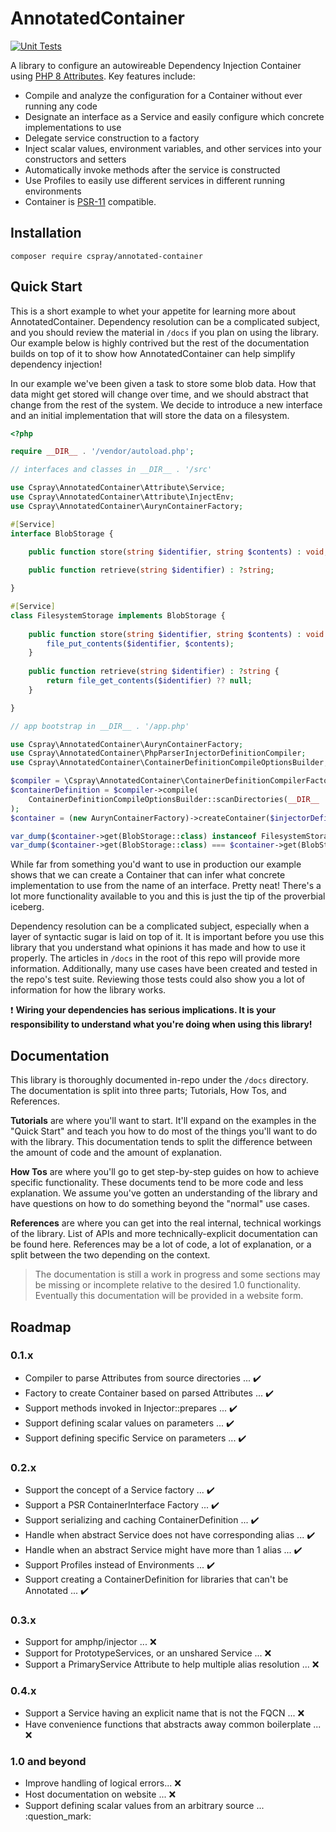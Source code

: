 # AnnotatedContainer

[![Unit Tests](https://github.com/cspray/annotated-container/actions/workflows/php.yml/badge.svg)](https://github.com/cspray/annotated-container/actions/workflows/php.yml)

A library to configure an autowireable Dependency Injection Container using [PHP 8 Attributes](https://www.php.net/manual/en/language.attributes.php). 
Key features include:

- Compile and analyze the configuration for a Container without ever running any code
- Designate an interface as a Service and easily configure which concrete implementations to use
- Delegate service construction to a factory
- Inject scalar values, environment variables, and other services into your constructors and setters
- Automatically invoke methods after the service is constructed
- Use Profiles to easily use different services in different running environments
- Container is [PSR-11](https://www.php-fig.org/psr/psr-11/) compatible.

## Installation

```
composer require cspray/annotated-container
```

## Quick Start

This is a short example to whet your appetite for learning more about AnnotatedContainer. Dependency resolution can be a 
complicated subject, and you should review the material in `/docs` if you plan on using the library. Our example below 
is highly contrived but the rest of the documentation builds on top of it to show how AnnotatedContainer can help simplify 
dependency injection!

In our example we've been given a task to store some blob data. How that data might get stored will change over time, and 
we should abstract that change from the rest of the system. We decide to introduce a new interface and an initial implementation 
that will store the data on a filesystem.

```php
<?php

require __DIR__ . '/vendor/autoload.php';

// interfaces and classes in __DIR__ . '/src'

use Cspray\AnnotatedContainer\Attribute\Service;
use Cspray\AnnotatedContainer\Attribute\InjectEnv;
use Cspray\AnnotatedContainer\AurynContainerFactory;

#[Service]
interface BlobStorage {

    public function store(string $identifier, string $contents) : void;
    
    public function retrieve(string $identifier) : ?string;

}

#[Service]
class FilesystemStorage implements BlobStorage {
    
    public function store(string $identifier, string $contents) : void {
        file_put_contents($identifier, $contents);
    }
    
    public function retrieve(string $identifier) : ?string {
        return file_get_contents($identifier) ?? null;
    }

}

// app bootstrap in __DIR__ . '/app.php'

use Cspray\AnnotatedContainer\AurynContainerFactory;
use Cspray\AnnotatedContainer\PhpParserInjectorDefinitionCompiler;
use Cspray\AnnotatedContainer\ContainerDefinitionCompileOptionsBuilder;

$compiler = \Cspray\AnnotatedContainer\ContainerDefinitionCompilerFactory::withoutCache()->getCompiler();
$containerDefinition = $compiler->compile(
    ContainerDefinitionCompileOptionsBuilder::scanDirectories(__DIR__ . '/src')->withProfiles('default')->build()
);
$container = (new AurynContainerFactory)->createContainer($injectorDefinition);

var_dump($container->get(BlobStorage::class) instanceof FilesystemStorage); // true
var_dump($container->get(BlobStorage::class) === $container->get(BlobStorage::class)); // true
```

While far from something you'd want to use in production our example shows that we can create a Container that can infer 
what concrete implementation to use from the name of an interface. Pretty neat! There's a lot more functionality available 
to you and this is just the tip of the proverbial iceberg.

Dependency resolution can be a complicated subject, especially when a layer of syntactic sugar is laid on top of it. It
is important before you use this library that you understand what opinions it has made and how to use it properly. The 
articles in `/docs` in the root of this repo will provide more information. Additionally, many use cases have been created 
and tested in the repo's test suite. Reviewing those tests could also show you a lot of information for how the library 
works.

:exclamation: **Wiring your dependencies has serious implications. It is your responsibility to understand what you're doing
when using this library!**

## Documentation

This library is thoroughly documented in-repo under the `/docs` directory. The documentation is split into three parts;
Tutorials, How Tos, and References.

**Tutorials** are where you'll want to start. It'll expand on the examples in the "Quick Start" and teach you how to do 
most of the things you'll want to do with the library. This documentation tends to split the difference between the amount 
of code and the amount of explanation.

**How Tos** are where you'll go to get step-by-step guides on how to achieve specific functionality. These documents tend 
to be more code and less explanation. We assume you've gotten an understanding of the library and have questions on how to 
do something beyond the "normal" use cases. 

**References** are where you can get into the real internal, technical workings of the library. List of APIs and more 
technically-explicit documentation can be found here. References may be a lot of code, a lot of explanation, or a split 
between the two depending on the context.

> The documentation is still a work in progress and some sections may be missing or incomplete relative to the desired 
> 1.0 functionality. Eventually this documentation will be provided in a website form.

## Roadmap

### 0.1.x

- Compiler to parse Attributes from source directories ... :heavy_check_mark:
- Factory to create Container based on parsed Attributes ... :heavy_check_mark:
- Support methods invoked in Injector::prepares ... :heavy_check_mark:
- Support defining scalar values on parameters ... :heavy_check_mark:
- Support defining specific Service on parameters ... :heavy_check_mark:

### 0.2.x

- Support the concept of a Service factory ... :heavy_check_mark:
- Support a PSR ContainerInterface Factory ... :heavy_check_mark:
- Support serializing and caching ContainerDefinition ... :heavy_check_mark:
- Handle when abstract Service does not have corresponding alias ... :heavy_check_mark:
- Handle when an abstract Service might have more than 1 alias ... :heavy_check_mark:
- Support Profiles instead of Environments ... :heavy_check_mark:
- Support creating a ContainerDefinition for libraries that can't be Annotated ... :heavy_check_mark:

### 0.3.x

- Support for amphp/injector ... :x:
- Support for PrototypeServices, or an unshared Service ... :x:
- Support a PrimaryService Attribute to help multiple alias resolution ... :x:

### 0.4.x

- Support a Service having an explicit name that is not the FQCN ... :x:
- Have convenience functions that abstracts away common boilerplate ... :x:

### 1.0 and beyond

- Improve handling of logical errors... :x:
- Host documentation on website ... :x:
- Support defining scalar values from an arbitrary source ... :question_mark: